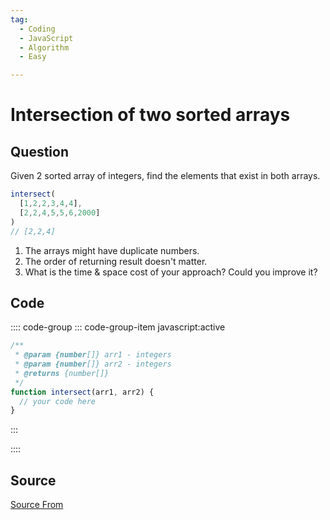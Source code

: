 ```yaml
---
tag:
  - Coding
  - JavaScript
  - Algorithm
  - Easy

---
```

  
# Intersection of two sorted arrays

## Question
Given 2 sorted array of integers, find the elements that exist in both arrays.

```js
intersect(
  [1,2,2,3,4,4],
  [2,2,4,5,5,6,2000]
)
// [2,2,4]
```

1.  The arrays might have duplicate numbers.
2.  The order of returning result doesn't matter.
3.  What is the time & space cost of your approach? Could you improve it?

## Code
:::: code-group
::: code-group-item javascript:active
```javascript
/**
 * @param {number[]} arr1 - integers
 * @param {number[]} arr2 - integers
 * @returns {number[]}
 */
function intersect(arr1, arr2) {
  // your code here
}
```
:::
    
::::



##  Source
[Source From](https://bigfrontend.dev/problem/intersection-of-two0-sorted-Arrays)

  